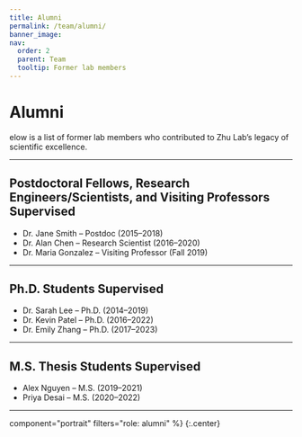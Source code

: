 ```yaml
---
title: Alumni
permalink: /team/alumni/
banner_image: 
nav: 
  order: 2
  parent: Team
  tooltip: Former lab members
--- 
```


# <i class="fas fa-users"></i>Alumni

elow is a list of former lab members who contributed to Zhu Lab’s legacy of scientific excellence.

---

## Postdoctoral Fellows, Research Engineers/Scientists, and Visiting Professors Supervised

- Dr. Jane Smith – Postdoc (2015–2018)
- Dr. Alan Chen – Research Scientist (2016–2020)
- Dr. Maria Gonzalez – Visiting Professor (Fall 2019)

---

## Ph.D. Students Supervised

- Dr. Sarah Lee – Ph.D. (2014–2019)
- Dr. Kevin Patel – Ph.D. (2016–2022)
- Dr. Emily Zhang – Ph.D. (2017–2023)

---

## M.S. Thesis Students Supervised

- Alex Nguyen – M.S. (2019–2021)
- Priya Desai – M.S. (2020–2022)

---
  component="portrait"
  filters="role: alumni"
%}
{:.center}
